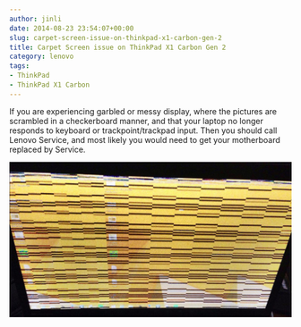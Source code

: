 ```yaml
---
author: jinli
date: 2014-08-23 23:54:07+00:00
slug: carpet-screen-issue-on-thinkpad-x1-carbon-gen-2
title: Carpet Screen issue on ThinkPad X1 Carbon Gen 2
category: lenovo
tags:
- ThinkPad
- ThinkPad X1 Carbon
---
```

If you are experiencing garbled or messy display, where the pictures are scrambled in a checkerboard manner, and that your laptop no longer responds to keyboard or trackpoint/trackpad input. Then you should call Lenovo Service, and most likely you would need to get your motherboard replaced by Service.

![ThinkPad x1 Carbon Carpet screen issue](/assets/img/posts/thinkscopes/2014/08/ThinkPad-X1-carbon-scrambled-screen.jpg)
